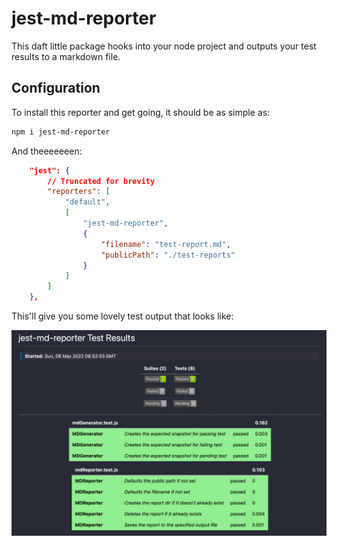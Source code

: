 # jest-md-reporter

This daft little package hooks into your node project and outputs your test results to a markdown file.

## Configuration

To install this reporter and get going, it should be as simple as:

```bash
npm i jest-md-reporter
```

And theeeeeeen:

```json
	"jest": {
        // Truncated for brevity
		"reporters": [
			"default",
			[
				"jest-md-reporter",
				{
					"filename": "test-report.md",
					"publicPath": "./test-reports"
				}
			]
		]
	},
```

This'll give you some lovely test output that looks like:

![This!](./test-report.png)
